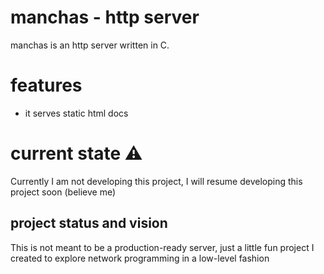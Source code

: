 # manchas - http server
manchas is an http server written in C. 

# features
- it serves static html docs

# current state ⚠️
Currently I am not developing this project, I will resume developing this project soon (believe me)

## project status and vision
This is not meant to be a production-ready server,
just a little fun project I created to explore network 
programming in a low-level fashion
